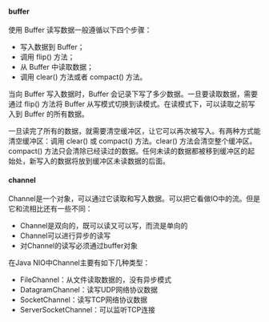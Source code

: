 #### buffer
使用 Buffer 读写数据一般遵循以下四个步骤：

- 写入数据到 Buffer；
- 调用 flip() 方法；
- 从 Buffer 中读取数据；
- 调用 clear() 方法或者 compact() 方法。

当向 Buffer 写入数据时，Buffer 会记录下写了多少数据。一旦要读取数据，需要通过 flip() 方法将 Buffer 从写模式切换到读模式。在读模式下，可以读取之前写入到 Buffer 的所有数据。

一旦读完了所有的数据，就需要清空缓冲区，让它可以再次被写入。有两种方式能清空缓冲区：调用 clear() 或 compact() 方法。clear() 方法会清空整个缓冲区。compact() 方法只会清除已经读过的数据。任何未读的数据都被移到缓冲区的起始处，新写入的数据将放到缓冲区未读数据的后面。


#### channel
Channel是一个对象，可以通过它读取和写入数据。可以把它看做IO中的流。但是它和流相比还有一些不同：

- Channel是双向的，既可以读又可以写，而流是单向的
- Channel可以进行异步的读写
- 对Channel的读写必须通过buffer对象

在Java NIO中Channel主要有如下几种类型：

- FileChannel：从文件读取数据的，没有异步模式
- DatagramChannel：读写UDP网络协议数据
- SocketChannel：读写TCP网络协议数据
- ServerSocketChannel：可以监听TCP连接

